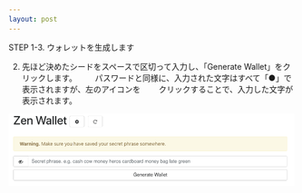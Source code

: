 ```yaml
---
layout: post
---
```


STEP 1-3. ウォレットを生成します

2.  先ほど決めたシードをスペースで区切って入力し、「Generate Wallet」をクリックします。
　　パスワードと同様に、入力された文字はすべて「●」で表示されますが、左のアイコンを
　　クリックすることで、入力した文字が表示されます。

![Picture example](zenWebWallet.jpg)
